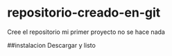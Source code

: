 # repositorio-creado-en-git
Cree el repositorio mi primer proyecto no se hace nada

##instalacion
Descargar y listo
